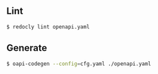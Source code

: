 ## Lint
```bash
$ redocly lint openapi.yaml 
```
## Generate
```bash
$ oapi-codegen --config=cfg.yaml ./openapi.yaml
```